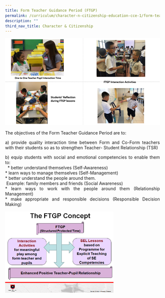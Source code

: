 ```yaml
---
title: Form Teacher Guidance Period (FTGP)
permalink: /curriculum/character-n-citizenship-education-cce-1/form-teacher-guidance-period-ftgp/
description: ""
third_nav_title: Character & Citizenship
---
```

![](/images/FTGP%20Pic%202.png)

<p style="text-align: justify;">The objectives of the Form Teacher Guidance Period are to:  
  
<p style="text-align: justify;">a) provide quality interaction time between Form and Co-Form teachers with their students so as to strengthen Teacher- Student Relationship (TSR)   
  
<p style="text-align: justify;">b) equip students with social and emotional competencies to enable them to:<br>   
* better understand themselves (Self-Awareness) <br>
* learn ways to manage themselves (Self-Management) <br>
* better understand the people around them. <br> Example: family members and friends (Social Awareness) <br>
* learn ways to work with the people around them (Relationship Management) <br>
* make appropriate and responsible decisions (Responsible Decision Making)
		
<img src="/images/FTGP%20Pic%201.png" 
    style="width:70%">